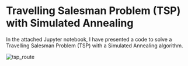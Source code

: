 # Travelling Salesman Problem (TSP) with Simulated Annealing

In the attached Jupyter notebook, I have presented a code to solve a Travelling Salesman Problem (TSP) with a Simulated Annealing algorithm.


![tsp_route](https://github.com/ArunSehrawat/Travelling_Salesman_Problem_with_Simulated_Annealing/assets/99533657/41574a1f-dac7-402e-8683-96335f7e06c8)
